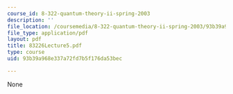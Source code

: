 ```yaml
---
course_id: 8-322-quantum-theory-ii-spring-2003
description: ''
file_location: /coursemedia/8-322-quantum-theory-ii-spring-2003/93b39a968e337a72fd7b5f176da53bec_83226Lecture5.pdf
file_type: application/pdf
layout: pdf
title: 83226Lecture5.pdf
type: course
uid: 93b39a968e337a72fd7b5f176da53bec

---
```

None